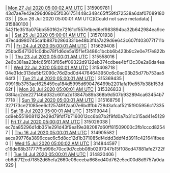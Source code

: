 | [Mon 27 Jul 2020 05:00:02 AM UTC]() | 315909781 | 43d7ae7e42e296d08b65f0361751448c348465ff59fd72538a6daf0708918003 | 
| [Sun 26 Jul 2020 05:00:01 AM UTC](Could not save metadata) | 315880100 | 542f1e351fa075bb550162e72f61cf557e1bed6ef983894ba32b642984ea9cea | 
| [Sat 25 Jul 2020 05:00:01 AM UTC]() | 315701938 | 47ecdd980745ca1b887b286d331be48b3f4a7a29d6e643c607f403077f711b71 | 
| [Fri 24 Jul 2020 05:00:01 AM UTC]() | 315629408 | 25bbd5471301c0dbd78f1d6de5a15f1ef3486c1bcbb6b423b9c2e0e7f7e822bb | 
| [Thu 23 Jul 2020 05:00:01 AM UTC]() | 315558016 | 2e6b381aa23bfc65f613f65eff09322d9122eb374cdbee4bf13c30e2a6da4eaf | 
| [Wed 22 Jul 2020 05:00:01 AM UTC]() | 315408718 | 04e31dc313de5bf2090c76d2bd0d44764643950c6c0ac03b25d77b753aa564f3 | 
| [Tue 21 Jul 2020 05:00:01 AM UTC]() | 315369435 | 09916b3753aef625459ca184d5995d690476499b2201afa19d557b38b153d62f | 
| [Mon 20 Jul 2020 05:00:01 AM UTC]() | 315326833 | 08f4ac2de227146d032c601a2d13847b89b368b9d507b932894ca63454b77718 | 
| [Sun 19 Jul 2020 05:00:01 AM UTC](https://transfer.sh/124kTi/dashninja-dbdump-20200719070001.tar.bz2) | 315168756 | 327173ce21085ee6c125749f2aa07e6bdffbb728d3afcaf5215f905956c17335 | 
| [Sat 18 Jul 2020 05:00:01 AM UTC](https://transfer.sh/5ixIn/dashninja-dbdump-20200718070001.tar.bz2) | 315119044 | cd9eb5519081122e29d79fdf7b7160012cc6b87b2f9fd0a7b31c315ad41e5129 | 
| [Fri 17 Jul 2020 05:00:01 AM UTC](https://transfer.sh/36aYJ/dashninja-dbdump-20200717070001.tar.bz2) | 315026038 | ec7da85296d1db351e291d43f9ea19e382087d60ff81509000c3fb1cccd82547 | 
| [Thu 16 Jul 2020 05:00:01 AM UTC]() | 314905582 | aeca99776a3896ccac6c5d8cc12d1b371085df4ddd3ddf4d3911c421641fbee0 | 
| [Wed 15 Jul 2020 05:00:02 AM UTC](https://transfer.sh/12Fa5z/dashninja-dbdump-20200715070002.tar.bz2) | 314844597 | c16de68b31777f5b996c70cc9d7ccbb08b0297347b15f108cd47881afe2722ff | 
| [Tue 14 Jul 2020 05:00:01 AM UTC](https://transfer.sh/f3iCk/dashninja-dbdump-20200714070001.tar.bz2) | 314820406 | cb6df712cd7f852d65efa2660e08ceeba668cd40d762e5cd00d8d9757a0da929 | 
